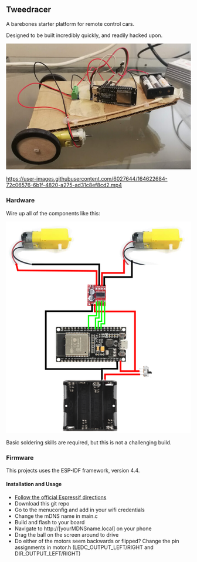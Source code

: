 ## Tweedracer

A barebones starter platform for remote control cars.

Designed to be built incredibly quickly, and readily hacked upon.


![sideview](docs/side.jpeg)

https://user-images.githubusercontent.com/6027644/164622684-72c06576-6b1f-4820-a275-ad31c8ef8cd2.mp4



### Hardware

Wire up all of the components like this:

![wiring](docs/wiring.png)

Basic soldering skills are required, but this is not a challenging build.


### Firmware





This projects uses the ESP-IDF framework, version 4.4.


#### Installation and Usage

- [Follow the official Espressif directions](https://docs.espressif.com/projects/esp-idf/en/stable/esp32/get-started/index.html#installation-step-by-step)
- Download this git repo
- Go to the menuconfig and add in your wifi credentials
- Change the mDNS name in main.c
- Build and flash to your board
- Navigate to http://[yourMDNSname.local] on your phone
- Drag the ball on the screen around to drive
- Do either of the motors seem backwards or flipped? Change the pin assignments in motor.h (LEDC_OUTPUT_LEFT/RIGHT and DIR_OUTPUT_LEFT/RIGHT)
